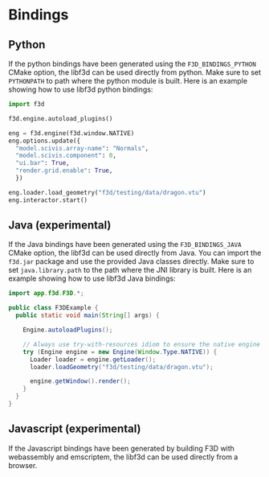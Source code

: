 # Bindings

## Python

If the python bindings have been generated using the `F3D_BINDINGS_PYTHON` CMake option, the libf3d can be used directly from python.
Make sure to set `PYTHONPATH` to path where the python module is built.
Here is an example showing how to use libf3d python bindings:

```python
import f3d

f3d.engine.autoload_plugins()

eng = f3d.engine(f3d.window.NATIVE)
eng.options.update({
  "model.scivis.array-name": "Normals",
  "model.scivis.component": 0,
  "ui.bar": True,
  "render.grid.enable": True,
  })

eng.loader.load_geometry("f3d/testing/data/dragon.vtu")
eng.interactor.start()
```

## Java (experimental)

If the Java bindings have been generated using the `F3D_BINDINGS_JAVA` CMake option, the libf3d can be used directly from Java.
You can import the `f3d.jar` package and use the provided Java classes directly.
Make sure to set `java.library.path` to the path where the JNI library is built.
Here is an example showing how to use libf3d Java bindings:

```java
import app.f3d.F3D.*;

public class F3DExample {
  public static void main(String[] args) {

    Engine.autoloadPlugins();

    // Always use try-with-resources idiom to ensure the native engine is released
    try (Engine engine = new Engine(Window.Type.NATIVE)) {
      Loader loader = engine.getLoader();
      loader.loadGeometry("f3d/testing/data/dragon.vtu");

      engine.getWindow().render();
    }
  }
}
```

## Javascript (experimental)

If the Javascript bindings have been generated by building F3D with webassembly and emscriptem, the libf3d can be used directly from a browser.

```
